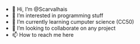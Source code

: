 - 👋 Hi, I’m @Scarvalhais
- 👀 I’m interested in programming stuff
- 🌱 I’m currently learning cumputer science (CC50)
- 💞️ I’m looking to collaborate on any project
- 📫 How to reach me here

<!---
Scarvalhais/Scarvalhais is a ✨ special ✨ repository because its `README.md` (this file) appears on your GitHub profile.
You can click the Preview link to take a look at your changes.
--->
